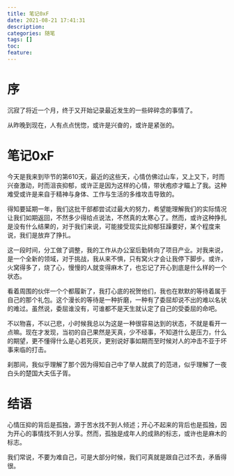 ```yaml
---
title: 笔记0xF 
date: 2021-08-21 17:41:31 
description:
categories: 随笔 
tags: []
toc:
feature:
---
```


# 序

沉寂了将近一个月，终于又开始记录最近发生的一些碎碎念的事情了。

从昨晚到现在，人有点点恍惚，或许是兴奋的，或许是紧张的。

<!-- more -->

# 笔记0xF

今天是我来到毕节的第610天，最近的这些天，心情仿佛过山车，又上又下，时而兴奋激动，时而沮丧抑郁，或许正是因为这样的心情，带状疱疹才瞄上了我。这种难受或许是来自于精神与身体、工作与生活的多维攻击导致的。

得知要延期一年，我们这批干部都尝试过最大的努力，希望能理解我们的实际情况让我们如期返回，不然多少得给点说法，不然真的太寒心了。然而，或许这种挣扎是没有什么结果的，对于我们来说，可能接受现实比抑郁狂躁要好，某个程度来说，我们是放弃了挣扎。

这一段时间，分工做了调整，我的工作从办公室后勤转向了项目产业。对我来说，是一个全新的领域，对于挑战，我从来不惧，只有窝火才会让我停下脚步。或许，火窝得多了，烧了心，慢慢的人就变得麻木了，也忘记了开心到底是什么样的一个状态。

看着周围的伙伴一个个都履新了，我打心底的祝贺他们，我也在默默的等待着属于自己的那个礼包。这个漫长的等待是一种折磨，一种有了委屈却说不出的难以名状的难过。虽然说，委屈谁没有，可谁都不是天生就认定了自己的受委屈的命吧。

不以物喜，不以己悲，小时候我总以为这是一种很容易达到的状态，不就是看开一点嘛。现在才发现，当初的自己果然是天真，少不经事，不知道什么是压力，什么的期望，更不懂得什么是心若死灰，更别说好事如期而至时候对人的冲击不亚于坏事来临的打击。

刹那间，我似乎理解了那个因为得知自己中了举人就疯了的范进，似乎理解了一夜白头的楚国大夫伍子胥。

# 结语

心情压抑的背后是孤独，源于苦水找不到人倾述；开心不起来的背后也是孤独，因为开心的事情找不到人分享。然而，孤独是成年人的成熟的标志，或许也是麻木的标志。

我们常说，不要为难自己，可是大部分时候，我们可真就是跟自己过不去，矛盾得很。